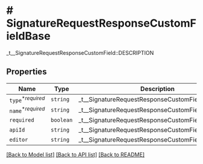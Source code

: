 # # SignatureRequestResponseCustomFieldBase

_t__SignatureRequestResponseCustomField::DESCRIPTION

## Properties

Name | Type | Description | Notes
------------ | ------------- | ------------- | -------------
| `type`<sup>*_required_</sup> | ```string``` |  _t__SignatureRequestResponseCustomField::TYPE  |  |
| `name`<sup>*_required_</sup> | ```string``` |  _t__SignatureRequestResponseCustomField::NAME  |  |
| `required` | ```boolean``` |  _t__SignatureRequestResponseCustomField::REQUIRED  |  |
| `apiId` | ```string``` |  _t__SignatureRequestResponseCustomField::API_ID  |  |
| `editor` | ```string``` |  _t__SignatureRequestResponseCustomField::EDITOR  |  |

[[Back to Model list]](../../README.md#models) [[Back to API list]](../../README.md#endpoints) [[Back to README]](../../README.md)
